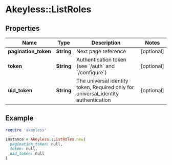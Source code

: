 # Akeyless::ListRoles

## Properties

| Name | Type | Description | Notes |
| ---- | ---- | ----------- | ----- |
| **pagination_token** | **String** | Next page reference | [optional] |
| **token** | **String** | Authentication token (see &#x60;/auth&#x60; and &#x60;/configure&#x60;) | [optional] |
| **uid_token** | **String** | The universal identity token, Required only for universal_identity authentication | [optional] |

## Example

```ruby
require 'akeyless'

instance = Akeyless::ListRoles.new(
  pagination_token: null,
  token: null,
  uid_token: null
)
```


